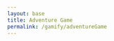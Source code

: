 ```yaml
---
layout: base
title: Adventure Game
permalink: /gamify/adventureGame
---
```


<div id="gameContainer">
    <div id="promptDropDown" class="promptDropDown" style="z-index: 9999"></div>
    <canvas id='gameCanvas'></canvas>
</div>

<script type="module">
// Adventure Game assets locations
import Game from "{{site.baseurl}}/assets/js/adventureGame/Game.js";
import GameLevelWater from "{{site.baseurl}}/assets/js/adventureGame/GameLevelWater.js";
import GameLevelDesert from "{{site.baseurl}}/assets/js/adventureGame/GameLevelDesert.js";
import { pythonURI, javaURI, fetchOptions } from '{{site.baseurl}}/assets/js/api/config.js';

const gameLevelClasses = [GameLevelDesert, GameLevelWater];

const instructionsStyle = `
    position: fixed;
    top: 50%;
    left: 50%;
    transform: translate(-50%, -50%);
    background: rgba(0, 0, 0, 0.9);
    color: white;
    padding: 30px;
    border-radius: 15px;
    z-index: 1000;
    max-width: 600px;
    width: 90%;
    font-family: 'Press Start 2P', cursive;
    border: 3px solid #f5c207;
    box-shadow: 0 0 20px rgba(245, 194, 7, 0.5);
`;

const instructionsHTML = `
    <h2 style="color: #f5c207; margin-bottom: 15px; text-align: center;">Welcome!</h2>
    <div style="margin-bottom: 15px;">
        <h3 style="color: #f5c207;">Controls:</h3>
        <p>• WASD - Move</p>
        <p>• E/U - Interact with NPCs</p>
        <p>• ESC - Exit mini-games</p>
    </div>
    <div style="margin-bottom: 15px;">
        <h3 style="color: #f5c207;">NPCs:</h3>
        <p>• Robot - Meteor Blaster game</p>
        <p>• R2D2 - Star Wars game</p>
        <p>• Tux/Octocat - Quizzes</p>
        <p>• Stock Guy - Stock Market</p>
        <p>• Bitcoin - Casino</p>
    </div>
    <div style="text-align: center;">
        <button id="startGameBtn" style="
            background: #f5c207;
            color: black;
            border: none;
            padding: 8px 16px;
            border-radius: 5px;
            cursor: pointer;
            font-family: 'Press Start 2P', cursive;
            font-size: 12px;
            transition: all 0.3s ease;
        ">Start Game</button>
    </div>
`;

// Wait for DOM to be ready before manipulating it
window.addEventListener('DOMContentLoaded', () => {
    // Create the instructions overlay
    const instructionsDiv = document.createElement('div');
    instructionsDiv.setAttribute('id', 'instructionsOverlay');
    instructionsDiv.setAttribute('style', instructionsStyle);
    instructionsDiv.innerHTML = instructionsHTML;
    document.body.appendChild(instructionsDiv);

    // Web Server Environment data
    const environment = {
        path: "{{site.baseurl}}",
        pythonURI: pythonURI,
        javaURI: javaURI,
        fetchOptions: fetchOptions,
        gameContainer: document.getElementById("gameContainer"),
        gameCanvas: document.getElementById("gameCanvas"),
        instructionsStyle: instructionsStyle,
        instructionsHTML: instructionsHTML,
        gameLevelClasses: gameLevelClasses
    };

    // Only launch game after user clicks "Start Game"
    document.getElementById('startGameBtn').addEventListener('click', () => {
        document.body.removeChild(instructionsDiv);
        Game.main(environment);
    });
});
</script>